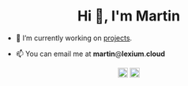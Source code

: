 <h1 align="center">Hi 👋, I'm Martin</h1>

- 🔭 I’m currently working on [projects](https://github.com/martinyes/projects).

- 📫 You can email me at **martin**@**lexium**.**cloud**

<p align="center">
<a href= "https://twitter.com/Martinnkek"><img width="20" height="20" src="https://cdn.jsdelivr.net/npm/simple-icons@3.0.1/icons/twitter.svg"/></a>
<a href= "https://keybase.io/martinhaha"><img width="20" height="20" src="https://cdn.jsdelivr.net/npm/simple-icons@3.0.1/icons/keybase.svg"/></a>
</p>
